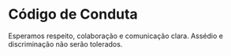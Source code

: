 # Código de Conduta

Esperamos respeito, colaboração e comunicação clara. Assédio e discriminação não serão tolerados.
